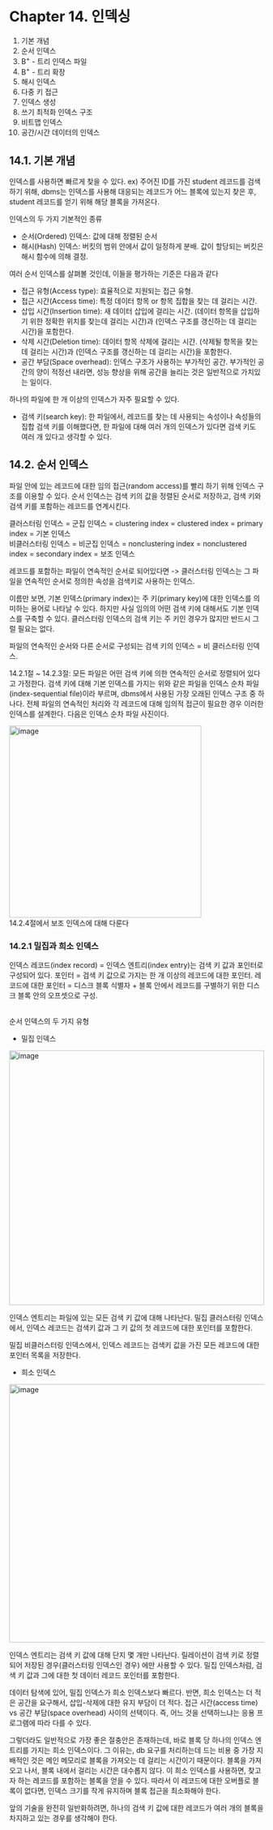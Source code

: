 # Chapter 14. 인덱싱

1. 기본 개념
2. 순서 인덱스
3. B<sup>+</sup> - 트리 인덱스 파일
4. B<sup>+</sup> - 트리 확장
5. 해시 인덱스
6. 다중 키 접근
7. 인덱스 생성
8. 쓰기 최적화 인덱스 구조
9. 비트맵 인덱스
10. 공간/시간 데이터의 인덱스

## 14.1. 기본 개념

인덱스를 사용하면 빠르게 찾을 수 있다.
ex) 주어진 ID를 가진 student 레코드를 검색하기 위해, dbms는 인덱스를 사용해 대응되는 레코드가 어느 블록에 있는지 찾은 후, student 레코드를 얻기 위해 해당 블록을 가져온다.

인덱스의 두 가지 기본적인 종류

- 순서(Ordered) 인덱스: 값에 대해 정렬된 순서
- 해시(Hash) 인덱스: 버킷의 범위 안에서 값이 일정하게 분배. 값이 할당되는 버킷은 해시 함수에 의해 결정.

여러 순서 인덱스를 살펴볼 것인데, 이들을 평가하는 기준은 다음과 같다

- 접근 유형(Access type): 효율적으로 지원되는 접근 유형.
- 접근 시간(Access time): 특정 데이터 항목 or 항목 집합을 찾는 데 걸리는 시간.
- 삽입 시간(Insertion time): 새 데이터 삽입에 걸리는 시간. (데이터 항목을 삽입하기 위한 정확한 위치를 찾는데 걸리는 시간)과 (인덱스 구조를 갱신하는 데 걸리는 시간)을 포함한다.
- 삭제 시간(Deletion time): 데이터 항목 삭제에 걸리는 시간. (삭제될 항목을 찾는 데 걸리는 시간)과 (인덱스 구조를 갱신하는 데 걸리는 시간)을 포함한다.
- 공간 부담(Space overhead): 인덱스 구조가 사용하는 부가적인 공간. 부가적인 공간의 양이 적정선 내라면, 성능 향상을 위해 공간을 늘리는 것은 일반적으로 가치있는 일이다.


하나의 파일에 한 개 이상의 인덱스가 자주 필요할 수 있다.
- 검색 키(search key): 한 파일에서, 레코드를 찾는 데 사용되는 속성이나 속성들의 집합
  검색 키를 이해했다면, 한 파일에 대해 여러 개의 인덱스가 있다면 검색 키도 여러 개 있다고 생각할 수 있다.

## 14.2. 순서 인덱스
파일 안에 있는 레코드에 대한 임의 접근(random access)를 빨리 하기 위해 인덱스 구조를 이용할 수 있다.
순서 인덱스는 검색 키의 값을 정렬된 순서로 저장하고, 검색 키와 검색 키를 포함하는 레코드를 연계시킨다.

클러스터링 인덱스 = 군집 인덱스 = clustering index = clustered index = primary index = 기본 인덱스    
비클러스터링 인덱스 = 비군집 인덱스 = nonclustering index = nonclustered index = secondary index = 보조 인덱스

레코드를 포함하는 파일이 연속적인 순서로 되어있다면 -> 클러스터링 인덱스는 그 파일을 연속적인 순서로 정의한 속성을 검색키로 사용하는 인덱스.

이름만 보면, 기본 인덱스(primary index)는 주 키(primary key)에 대한 인덱스를 의미하는 용어로 나타날 수 있다.
하지만 사실 임의의 어떤 검색 키에 대해서도 기본 인덱스를 구축할 수 있다.
클러스터링 인덱스의 검색 키는 주 키인 경우가 많지만 반드시 그럴 필요는 없다.

파일의 연속적인 순서와 다른 순서로 구성되는 검색 키의 인덱스 = 비 클러스터링 인덱스.

14.2.1절 ~ 14.2.3절: 모든 파일은 어떤 검색 키에 의한 연속적인 순서로 정렬되어 있다고 가정한다.
검색 키에 대해 기본 인덱스를 가지는 위와 같은 파일을 인덱스 순차 파일(index-sequential file)이라 부르며, dbms에서 사용된 가장 오래된 인덱스 구조 중 하나다.
전체 파일의 연속적인 처리와 각 레코드에 대해 임의적 접근이 필요한 경우 이러한 인덱스를 설계한다.
다음은 인덱스 순차 파일 사진이다.

<img width="379" alt="image" src="https://user-images.githubusercontent.com/102134003/181868706-0b11b48d-567e-4923-b5ee-dd2285315176.png">
<br>
14.2.4절에서 보조 인덱스에 대해 다룬다


### 14.2.1 밀집과 희소 인덱스
인덱스 레코드(index record) = 인덱스 엔트리(index entry)는 검색 키 값과 포인터로 구성되어 있다.
포인터 = 검색 키 값으로 가지는 한 개 이상의 레코드에 대한 포인터.
레코드에 대한 포인터 = 디스크 블록 식별자 + 블록 안에서 레코드를 구별하기 위한 디스크 블록 안의 오프셋으로 구성.

<br>
순서 인덱스의 두 가지 유형


- 밀집 인덱스

<img width="503" alt="image" src="https://user-images.githubusercontent.com/102134003/181876276-a9de1346-2bb1-4c9a-b45d-69a8036587c8.png">

인덱스 엔트리는 파일에 있는 모든 검색 키 값에 대해 나타난다.
밀집 클러스터링 인덱스에서, 인덱스 레코드는 검색키 값과 그 키 값의 첫 레코드에 대한 포인터를 포함한다.

밀집 비클러스터링 인덱스에서, 인덱스 레코드는 검색키 값을 가진 모든 레코드에 대한 포인터 목록을 저장한다.

- 희소 인덱스

<img width="510" alt="image" src="https://user-images.githubusercontent.com/102134003/181876283-a64d5f15-671c-4526-b4bb-e843f77db3e1.png">

인덱스 엔트리는 검색 키 값에 대해 단지 몇 개만 나타난다.
릴레이션이 검색 키로 정렬되어 저장된 경우(클러스터링 인덱스인 경우) 에만 사용할 수 있다.
밀집 인덱스처럼, 검색 키 값과 그에 대한 첫 데이터 레코드 포인터를 포함한다.



데이터 탐색에 있어, 밀집 인덱스가 희소 인덱스보다 빠르다.
반면, 희소 인덱스는 더 적은 공간을 요구해서, 삽입-삭제에 대한 유지 부담이 더 적다.
접근 시간(access time) vs 공간 부담(space overhead) 사이의 선택이다.
즉, 어느 것을 선택하느냐는 응용 프로그램에 따라 다를 수 있다.



그렇더라도 일반적으로 가장 좋은 절충안은 존재하는데, 바로 블록 당 하나의 인덱스 엔트리를 가지는 희소 인덱스이다.
그 이유는, db 요구를 처리하는데 드는 비용 중 가장 지배적인 것은 메인 메모리로 블록을 가져오는 데 걸리는 시간이기 때문이다.
블록을 가져오고 나서, 블록 내에서 걸리는 시간은 대수롭지 않다.
이 희소 인덱스를 사용하면, 찾고자 하는 레코드를 포함하는 블록을 얻을 수 있다.
따라서 이 레코드에 대한 오버플로 블록이 없다면, 인덱스 크기를 작게 유지하며 블록 접근을 최소화해야 한다.



앞의 기술을 완전히 일반화하려면, 하나의 검색 키 값에 대한 레코드가 여러 개의 블록을 차지하고 있는 경우를 생각해야 한다.
